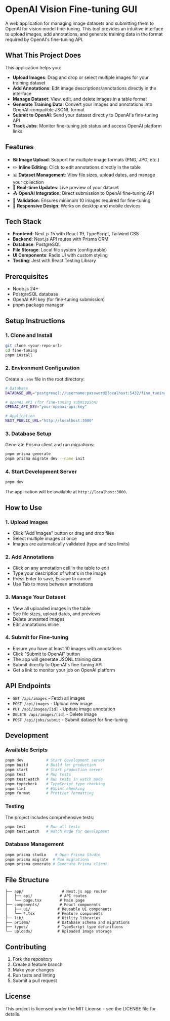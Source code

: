 # OpenAI Vision Fine-tuning GUI

A web application for managing image datasets and submitting them to OpenAI for vision model fine-tuning. This tool provides an intuitive interface to upload images, add annotations, and generate training data in the format required by OpenAI's fine-tuning API.

## What This Project Does

This application helps you:

- **Upload Images**: Drag and drop or select multiple images for your training dataset
- **Add Annotations**: Edit image descriptions/annotations directly in the interface
- **Manage Dataset**: View, edit, and delete images in a table format
- **Generate Training Data**: Convert your images and annotations into OpenAI-compatible JSONL format
- **Submit to OpenAI**: Send your dataset directly to OpenAI's fine-tuning API
- **Track Jobs**: Monitor fine-tuning job status and access OpenAI platform links

## Features

- 🖼️ **Image Upload**: Support for multiple image formats (PNG, JPG, etc.)
- ✏️ **Inline Editing**: Click to edit annotations directly in the table
- 📊 **Dataset Management**: View file sizes, upload dates, and manage your collection
- 🔄 **Real-time Updates**: Live preview of your dataset
- 📤 **OpenAI Integration**: Direct submission to OpenAI fine-tuning API
- 🎯 **Validation**: Ensures minimum 10 images required for fine-tuning
- 📱 **Responsive Design**: Works on desktop and mobile devices

## Tech Stack

- **Frontend**: Next.js 15 with React 19, TypeScript, Tailwind CSS
- **Backend**: Next.js API routes with Prisma ORM
- **Database**: PostgreSQL
- **File Storage**: Local file system (configurable)
- **UI Components**: Radix UI with custom styling
- **Testing**: Jest with React Testing Library

## Prerequisites

- Node.js 24+ 
- PostgreSQL database
- OpenAI API key (for fine-tuning submission)
- pnpm package manager

## Setup Instructions

### 1. Clone and Install

```bash
git clone <your-repo-url>
cd fine-tuning
pnpm install
```

### 2. Environment Configuration

Create a `.env` file in the root directory:

```bash
# Database
DATABASE_URL="postgresql://username:password@localhost:5432/fine_tuning_db"

# OpenAI API (for fine-tuning submission)
OPENAI_API_KEY="your-openai-api-key"

# Application
NEXT_PUBLIC_URL="http://localhost:3000"
```

### 3. Database Setup

Generate Prisma client and run migrations:

```bash
pnpm prisma generate
pnpm prisma migrate dev --name init
```

### 4. Start Development Server

```bash
pnpm dev
```

The application will be available at `http://localhost:3000`.

## How to Use

### 1. Upload Images
- Click "Add Images" button or drag and drop files
- Select multiple images at once
- Images are automatically validated (type and size limits)

### 2. Add Annotations
- Click on any annotation cell in the table to edit
- Type your description of what's in the image
- Press Enter to save, Escape to cancel
- Use Tab to move between annotations

### 3. Manage Your Dataset
- View all uploaded images in the table
- See file sizes, upload dates, and previews
- Delete unwanted images
- Edit annotations inline

### 4. Submit for Fine-tuning
- Ensure you have at least 10 images with annotations
- Click "Submit to OpenAI" button
- The app will generate JSONL training data
- Submit directly to OpenAI's fine-tuning API
- Get a link to monitor your job on OpenAI platform

## API Endpoints

- `GET /api/images` - Fetch all images
- `POST /api/images` - Upload new image
- `PUT /api/images/[id]` - Update image annotation
- `DELETE /api/images/[id]` - Delete image
- `POST /api/jobs/submit` - Submit dataset for fine-tuning

## Development

### Available Scripts

```bash
pnpm dev          # Start development server
pnpm build        # Build for production
pnpm start        # Start production server
pnpm test         # Run tests
pnpm test:watch   # Run tests in watch mode
pnpm typecheck    # TypeScript type checking
pnpm lint         # ESLint checking
pnpm format       # Prettier formatting
```

### Testing

The project includes comprehensive tests:

```bash
pnpm test         # Run all tests
pnpm test:watch   # Watch mode for development
```

### Database Management

```bash
pnpm prisma studio    # Open Prisma Studio
pnpm prisma migrate  # Run migrations
pnpm prisma generate # Generate Prisma client
```

## File Structure

```
├── app/                 # Next.js app router
│   ├── api/            # API routes
│   └── page.tsx        # Main page
├── components/         # React components
│   ├── ui/            # Reusable UI components
│   └── *.tsx          # Feature components
├── lib/               # Utility libraries
├── prisma/            # Database schema and migrations
├── types/             # TypeScript type definitions
└── uploads/           # Uploaded image storage
```

## Contributing

1. Fork the repository
2. Create a feature branch
3. Make your changes
4. Run tests and linting
5. Submit a pull request

## License

This project is licensed under the MIT License - see the LICENSE file for details.